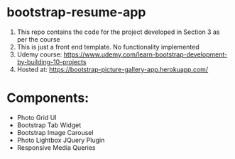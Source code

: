 # bootstrap-resume-app

1. This repo contains the code for the project developed in Section 3 as per the course
2. This is just a front end template. No functionality implemented
3. Udemy course: https://www.udemy.com/learn-bootstrap-development-by-building-10-projects
4. Hosted at: https://bootstrap-picture-gallery-app.herokuapp.com/

# Components:
* Photo Grid UI
* Bootstrap Tab Widget
* Bootstrap Image Carousel
* Photo Lightbox JQuery Plugin
* Responsive Media Queries
